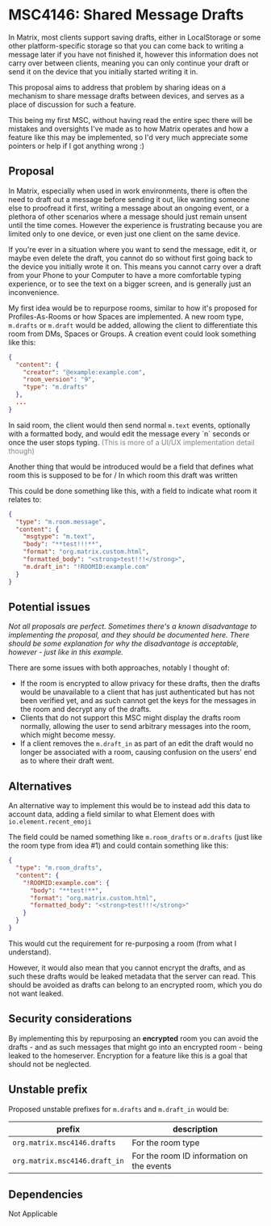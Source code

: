 # MSC4146: Shared Message Drafts

In Matrix, most clients support saving drafts, either in LocalStorage or some other platform-specific storage so that you can come back to writing a message later if you have not finished it, however this information does not carry over between clients, meaning you can only continue your draft or send it on the device that you initially started writing it in.

This proposal aims to address that problem by sharing ideas on a mechanism to share message drafts between devices, and serves as a place of discussion for such a feature.

This being my first MSC, without having read the entire spec there will be mistakes and oversights I've made as to how Matrix operates and how a feature like this may be implemented, so I'd very much appreciate some pointers or help if I got anything wrong :)


## Proposal

In Matrix, especially when used in work environments, there is often the need to draft out a message before sending it out, like wanting someone else to proofread it first, writing a message about an ongoing event, or a plethora of other scenarios where a message should just remain unsent until the time comes. However the experience is frustrating because you are limited only to one device, or even just one client on the same device. 

If you're ever in a situation where you want to send the message, edit it, or maybe even delete the draft, you cannot do so without first going back to the device you initially wrote it on. This means you cannot carry over a draft from your Phone to your Computer to have a more comfortable typing experience, or to see the text on a bigger screen, and is generally just an inconvenience.

My first idea would be to repurpose rooms, similar to how it's proposed for Profiles-As-Rooms or how Spaces are implemented. A new room type, `m.drafts` or `m.draft` would be added, allowing the client to differentiate this room from DMs, Spaces or Groups. A creation event could look something like this:

```json
{
  "content": {
    "creator": "@example:example.com",
    "room_version": "9",
    "type": "m.drafts"
  },
  ...
}
```

In said room, the client would then send normal `m.text` events, optionally with a formatted body, and would edit the message every ´n´ seconds or once the user stops typing. <span style="color: grey">(This is more of a UI/UX implementation detail though)</span>

Another thing that would be introduced would be a field that defines what room this is supposed to be for / In which room this draft was written

This could be done something like this, with a field to indicate what room it relates to:

```json
{
  "type": "m.room.message",
  "content": {
    "msgtype": "m.text",
    "body": "**test!!!**",
    "format": "org.matrix.custom.html",
    "formatted_body": "<strong>test!!!</strong>",
    "m.draft_in": "!ROOMID:example.com"
  }
}
```

## Potential issues

*Not all proposals are perfect. Sometimes there's a known disadvantage to implementing the proposal,
and they should be documented here. There should be some explanation for why the disadvantage is
acceptable, however - just like in this example.*

There are some issues with both approaches, notably I thought of:

- If the room is encrypted to allow privacy for these drafts, then the drafts would be unavailable to a client that has just authenticated but has not been verified yet, and as such cannot get the keys for the messages in the room and decrypt any of the drafts.
- Clients that do not support this MSC might display the drafts room normally, allowing the user to send arbitrary messages into the room, which might become messy. 
- If a client removes the `m.draft_in` as part of an edit the draft would no longer be associated with a room, causing confusion on the users' end as to where their draft went.


## Alternatives

An alternative way to implement this would be to instead add this data to account data, adding a field similar to what Element does with `io.element.recent_emoji`

The field could be named something like `m.room_drafts` or `m.drafts` (just like the room type from idea #1) and could contain something like this:

```json
{
  "type": "m.room_drafts",
  "content": {
    "!ROOMID:example.com": {
      "body": "**test!**",
      "format": "org.matrix.custom.html",
      "formatted_body": "<strong>test!!!</strong>"
    }
  }
}
```

This would cut the requirement for re-purposing a room (from what I understand).

However, it would also mean that you cannot encrypt the drafts, and as such these drafts would be leaked metadata that the server can read. This should be avoided as drafts can belong to an encrypted room, which you do not want leaked.

## Security considerations

By implementing this by repurposing an **encrypted** room you can avoid the drafts - and as such messages that might go into an encrypted room - being leaked to the homeserver. Encryption for a feature like this is a goal that should not be neglected.

## Unstable prefix

Proposed unstable prefixes for `m.drafts` and `m.draft_in` would be:

| prefix                        | description                       |
|-------------------------------|-----------------------------------|
| `org.matrix.msc4146.drafts`   | For the room type                 |
| `org.matrix.msc4146.draft_in` | For the room ID information on the events |

## Dependencies

Not Applicable
